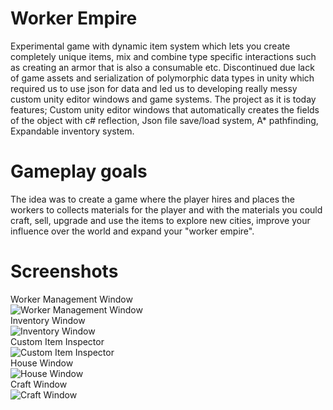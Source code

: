 # Worker Empire
Experimental game with dynamic item system which lets you create completely unique items, mix and combine type specific interactions such as creating an armor that is also a consumable etc.
Discontinued due lack of game assets and serialization of polymorphic data types in unity which required us to use json for data and led us to developing really messy custom unity editor windows and game systems. 
The project as it is today features; Custom unity editor windows that automatically creates the fields of the object with c# reflection, Json file save/load system, A* pathfinding, Expandable inventory system.

# Gameplay goals
The idea was to create a game where the player hires and places the workers to collects materials for the player and with the materials you could craft, sell, upgrade and use the items to explore new cities, improve your influence over the world and expand your "worker empire".

# Screenshots
Worker Management Window  
![Worker Management Window](https://cdn.discordapp.com/attachments/511145653074788376/633275933742333982/WorkerWindow.png)  
Inventory Window  
![Inventory Window](https://cdn.discordapp.com/attachments/511145653074788376/633275927627038741/InventoryWindow.png)  
Custom Item Inspector  
![Custom Item Inspector](https://cdn.discordapp.com/attachments/511145653074788376/633275923185008659/CustomInspectorItem.png)  
House Window  
![House Window](https://cdn.discordapp.com/attachments/511145653074788376/633275926175547392/HouseWindow.png)  
Craft Window  
![Craft Window](https://cdn.discordapp.com/attachments/511145653074788376/633275922006409237/CraftWindow.png)  
